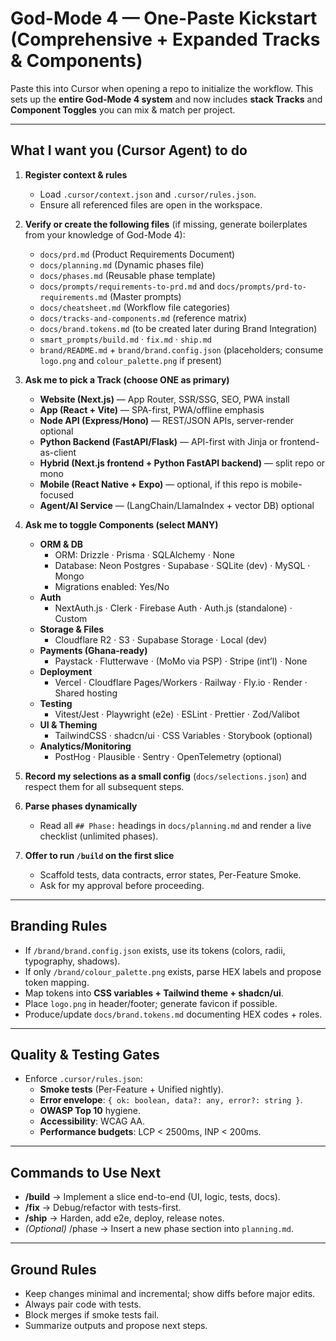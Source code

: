 # God-Mode 4 — One-Paste Kickstart (Comprehensive + Expanded Tracks & Components)

Paste this into Cursor when opening a repo to initialize the workflow.
This sets up the **entire God-Mode 4 system** and now includes **stack Tracks** and **Component Toggles** you can mix & match per project.

---

## What I want you (Cursor Agent) to do

1. **Register context & rules**
   - Load `.cursor/context.json` and `.cursor/rules.json`.
   - Ensure all referenced files are open in the workspace.

2. **Verify or create the following files** (if missing, generate boilerplates from your knowledge of God-Mode 4):
   - `docs/prd.md` (Product Requirements Document)
   - `docs/planning.md` (Dynamic phases file)
   - `docs/phases.md` (Reusable phase template)
   - `docs/prompts/requirements-to-prd.md` and `docs/prompts/prd-to-requirements.md` (Master prompts)
   - `docs/cheatsheet.md` (Workflow file categories)
   - `docs/tracks-and-components.md` (reference matrix)
   - `docs/brand.tokens.md` (to be created later during Brand Integration)
   - `smart_prompts/build.md` · `fix.md` · `ship.md`
   - `brand/README.md` + `brand/brand.config.json` (placeholders; consume `logo.png` and `colour_palette.png` if present)

3. **Ask me to pick a Track (choose ONE as primary)**
   - **Website (Next.js)** — App Router, SSR/SSG, SEO, PWA install
   - **App (React + Vite)** — SPA-first, PWA/offline emphasis
   - **Node API (Express/Hono)** — REST/JSON APIs, server-render optional
   - **Python Backend (FastAPI/Flask)** — API-first with Jinja or frontend-as-client
   - **Hybrid (Next.js frontend + Python FastAPI backend)** — split repo or mono
   - **Mobile (React Native + Expo)** — optional, if this repo is mobile-focused
   - **Agent/AI Service** — (LangChain/LlamaIndex + vector DB) optional

4. **Ask me to toggle Components (select MANY)**
   - **ORM & DB**
     - ORM: Drizzle · Prisma · SQLAlchemy · None
     - Database: Neon Postgres · Supabase · SQLite (dev) · MySQL · Mongo
     - Migrations enabled: Yes/No
   - **Auth**
     - NextAuth.js · Clerk · Firebase Auth · Auth.js (standalone) · Custom
   - **Storage & Files**
     - Cloudflare R2 · S3 · Supabase Storage · Local (dev)
   - **Payments (Ghana-ready)**
     - Paystack · Flutterwave · (MoMo via PSP) · Stripe (int’l) · None
   - **Deployment**
     - Vercel · Cloudflare Pages/Workers · Railway · Fly.io · Render · Shared hosting
   - **Testing**
     - Vitest/Jest · Playwright (e2e) · ESLint · Prettier · Zod/Valibot
   - **UI & Theming**
     - TailwindCSS · shadcn/ui · CSS Variables · Storybook (optional)
   - **Analytics/Monitoring**
     - PostHog · Plausible · Sentry · OpenTelemetry (optional)

5. **Record my selections as a small config** (`docs/selections.json`) and respect them for all subsequent steps.

6. **Parse phases dynamically**
   - Read all `## Phase:` headings in `docs/planning.md` and render a live checklist (unlimited phases).

7. **Offer to run `/build` on the first slice**
   - Scaffold tests, data contracts, error states, Per-Feature Smoke.
   - Ask for my approval before proceeding.

---

## Branding Rules

- If `/brand/brand.config.json` exists, use its tokens (colors, radii, typography, shadows).
- If only `/brand/colour_palette.png` exists, parse HEX labels and propose token mapping.
- Map tokens into **CSS variables + Tailwind theme + shadcn/ui**.
- Place `logo.png` in header/footer; generate favicon if possible.
- Produce/update `docs/brand.tokens.md` documenting HEX codes + roles.

---

## Quality & Testing Gates

- Enforce `.cursor/rules.json`:
  - **Smoke tests** (Per-Feature + Unified nightly).
  - **Error envelope**: `{ ok: boolean, data?: any, error?: string }`.
  - **OWASP Top 10** hygiene.
  - **Accessibility**: WCAG AA.
  - **Performance budgets**: LCP < 2500ms, INP < 200ms.

---

## Commands to Use Next

- **/build** → Implement a slice end-to-end (UI, logic, tests, docs).
- **/fix** → Debug/refactor with tests-first.
- **/ship** → Harden, add e2e, deploy, release notes.
- *(Optional)* /phase → Insert a new phase section into `planning.md`.

---

## Ground Rules

- Keep changes minimal and incremental; show diffs before major edits.
- Always pair code with tests.
- Block merges if smoke tests fail.
- Summarize outputs and propose next steps.